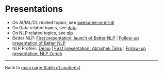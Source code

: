 # Presentations

- On AI/ML/DL related topics, see [awesome-ai-ml-dl](awesome-ai-ml-dl)
- On Data related topics, see [data](data)
- On NLP related topics, see [nlp](nlp)
- Better NLP: [First presentation: launch of Better NLP](../examples/better-nlp/presentations/09-Mar-2019/Better-NLP-Presentation-Slides.pdf) | [Follow-up presentation of Better NLP](../examples/better-nlp/presentations/29-Jun-2019/Better-NLP-2.0-one-library-rules-them-all-Presentation-Slides.pdf)
- NLP Profiler: [Demo](https://github.com/neomatrix369/nlp_profiler/#demo) | [First presentation: Abhishek Talks](https://youtu.be/sdPOyqMfK7M?t=2274) | [Follow-up presentation: NLP Zurich](https://github.com/neomatrix369/nlp_profiler/tree/master/presentations/01-nlp-zurich-2020)

---

Back to [main page (table of contents)](../README.md)